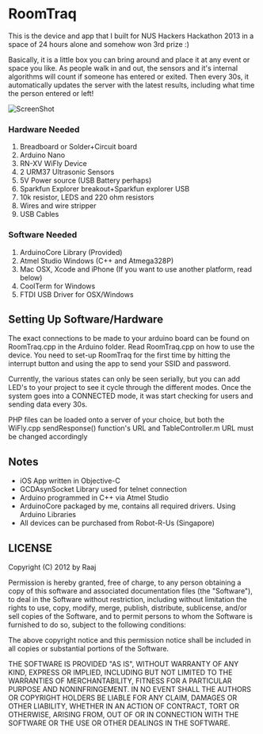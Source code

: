 # RoomTraq

This is the device and app that I built for NUS Hackers Hackathon 2013 in a space of 24 hours alone and somehow won 3rd prize :) 

Basically, it is a little box you can bring around and place it at any event or space you like. As people walk in and out, the sensors and it's internal algorithms will count if someone has entered or exited. Then every 30s, it automatically updates the server with the latest results, including what time the person entered or left!

![ScreenShot](http://a-iats.com/App/RoomTraq.png)

### Hardware Needed

1. Breadboard or Solder+Circuit board
2. Arduino Nano
3. RN-XV WiFly Device
4. 2 URM37 Ultrasonic Sensors
4. 5V Power source (USB Battery perhaps)
5. Sparkfun Explorer breakout+Sparkfun explorer USB
6. 10k resistor, LEDS and 220 ohm resistors
7. Wires and wire stripper
8. USB Cables

### Software Needed

1. ArduinoCore Library (Provided)
2. Atmel Studio Windows (C++ and Atmega328P)
3. Mac OSX, Xcode and iPhone (If you want to use another platform, read below)
4. CoolTerm for Windows
5. FTDI USB Driver for OSX/Windows


## Setting Up Software/Hardware

The exact connections to be made to your arduino board can be found on RoomTraq.cpp in the Arduino folder. Read RoomTraq.cpp on how to use the device. You need to set-up RoomTraq for the first time by hitting the interrupt button and using the app to send your SSID and password.

Currently, the various states can only be seen serially, but you can add LED's to your project to see it cycle through the different modes. Once the system goes into a CONNECTED mode, it was start checking for users and sending data every 30s.

PHP files can be loaded onto a server of your choice, but both the WiFly.cpp sendResponse() function's URL and TableController.m URL must be changed accordingly

## Notes

* iOS App written in Objective-C
* GCDAsynSocket Library used for telnet connection
* Arduino programmed in C++ via Atmel Studio
* ArduinoCore packaged by me, contains all required drivers. Using Arduino Libraries
* All devices can be purchased from Robot-R-Us (Singapore)

LICENSE
-------

Copyright (C) 2012 by Raaj

Permission is hereby granted, free of charge, to any person obtaining a copy
of this software and associated documentation files (the "Software"), to deal
in the Software without restriction, including without limitation the rights
to use, copy, modify, merge, publish, distribute, sublicense, and/or sell
copies of the Software, and to permit persons to whom the Software is
furnished to do so, subject to the following conditions:

The above copyright notice and this permission notice shall be included in
all copies or substantial portions of the Software.

THE SOFTWARE IS PROVIDED "AS IS", WITHOUT WARRANTY OF ANY KIND, EXPRESS OR
IMPLIED, INCLUDING BUT NOT LIMITED TO THE WARRANTIES OF MERCHANTABILITY,
FITNESS FOR A PARTICULAR PURPOSE AND NONINFRINGEMENT. IN NO EVENT SHALL THE
AUTHORS OR COPYRIGHT HOLDERS BE LIABLE FOR ANY CLAIM, DAMAGES OR OTHER
LIABILITY, WHETHER IN AN ACTION OF CONTRACT, TORT OR OTHERWISE, ARISING FROM,
OUT OF OR IN CONNECTION WITH THE SOFTWARE OR THE USE OR OTHER DEALINGS IN
THE SOFTWARE.